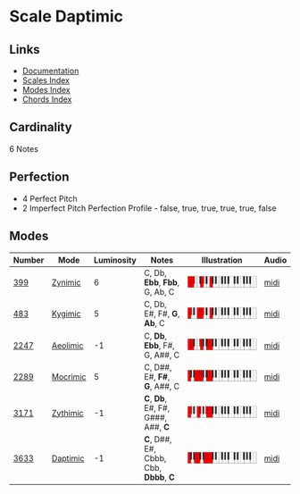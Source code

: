 # Scale Daptimic

## Links

- [Documentation](README.md)
- [Scales Index](Scales.md)
- [Modes Index](Modes.md)
- [Chords Index](Chords.md)

## Cardinality

6 Notes

## Perfection

- 4 Perfect Pitch
- 2 Imperfect Pitch
Perfection Profile - false, true, true, true, true, false

## Modes

| Number | Mode | Luminosity | Notes | Illustration | Audio |
|--------|------|------------|-------|--------------|-------|
| [399](https://ianring.com/musictheory/scales/399) | [Zynimic](ModeZynimic.md) | 6 | C, Db, **Ebb**, **Fbb**, G, Ab, C | ![CNaturalZynimic](ModeCNaturalZynimic.png) | [midi](https://github.com/edipermadi/music/blob/main/docs/ModeCNaturalZynimic.mid?raw=true) | 
| [483](https://ianring.com/musictheory/scales/483) | [Kygimic](ModeKygimic.md) | 5 | C, Db, E#, F#, **G**, **Ab**, C | ![CNaturalKygimic](ModeCNaturalKygimic.png) | [midi](https://github.com/edipermadi/music/blob/main/docs/ModeCNaturalKygimic.mid?raw=true) | 
| [2247](https://ianring.com/musictheory/scales/2247) | [Aeolimic](ModeAeolimic.md) | -1 | C, **Db**, **Ebb**, F#, G, A##, C | ![CNaturalAeolimic](ModeCNaturalAeolimic.png) | [midi](https://github.com/edipermadi/music/blob/main/docs/ModeCNaturalAeolimic.mid?raw=true) | 
| [2289](https://ianring.com/musictheory/scales/2289) | [Mocrimic](ModeMocrimic.md) | 5 | C, D##, E#, **F#**, **G**, A##, C | ![CNaturalMocrimic](ModeCNaturalMocrimic.png) | [midi](https://github.com/edipermadi/music/blob/main/docs/ModeCNaturalMocrimic.mid?raw=true) | 
| [3171](https://ianring.com/musictheory/scales/3171) | [Zythimic](ModeZythimic.md) | -1 | **C**, **Db**, E#, F#, G###, A##, **C** | ![CNaturalZythimic](ModeCNaturalZythimic.png) | [midi](https://github.com/edipermadi/music/blob/main/docs/ModeCNaturalZythimic.mid?raw=true) | 
| [3633](https://ianring.com/musictheory/scales/3633) | [Daptimic](ModeDaptimic.md) | -1 | **C**, D##, E#, Cbbb, Cbb, **Dbbb**, **C** | ![CNaturalDaptimic](ModeCNaturalDaptimic.png) | [midi](https://github.com/edipermadi/music/blob/main/docs/ModeCNaturalDaptimic.mid?raw=true) | 
